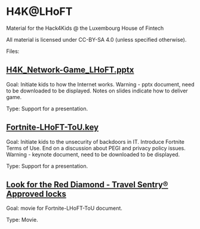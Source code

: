 # H4K@LHoFT

Material for the Hack4Kids @ the Luxembourg House of Fintech

All material is licensed under CC-BY-SA 4.0 (unless specified otherwise).


Files:

## <a href="H4K_Network-Game_LHoFT.pptx">H4K_Network-Game_LHoFT.pptx</a>
<p>Goal: Initiate kids to how the Internet works. Warning - pptx document, need to be downloaded to be displayed. Notes on slides indicate how to deliver game.</p>

<p>Type: Support for a presentation.</p>

## <a href="Fortnite-LHoFT-ToU.key">Fortnite-LHoFT-ToU.key</a>
<p>Goal: Initiate kids to the unsecurity of backdoors in IT. Introduce Fortnite Terms of Use. End on a discussion about PEGI and privacy policy issues. Warning - keynote document, need to be downloaded to be displayed.</p>

<p>Type: Support for a presentation.</p>

## <a href="Look for the Red Diamond - Travel Sentry® Approved locks-4yGixkOGCLU.mp4">Look for the Red Diamond - Travel Sentry® Approved locks</a>
<p>Goal: movie for Fortnite-LHoFT-ToU document.</p>

<p>Type: Movie.</p>
